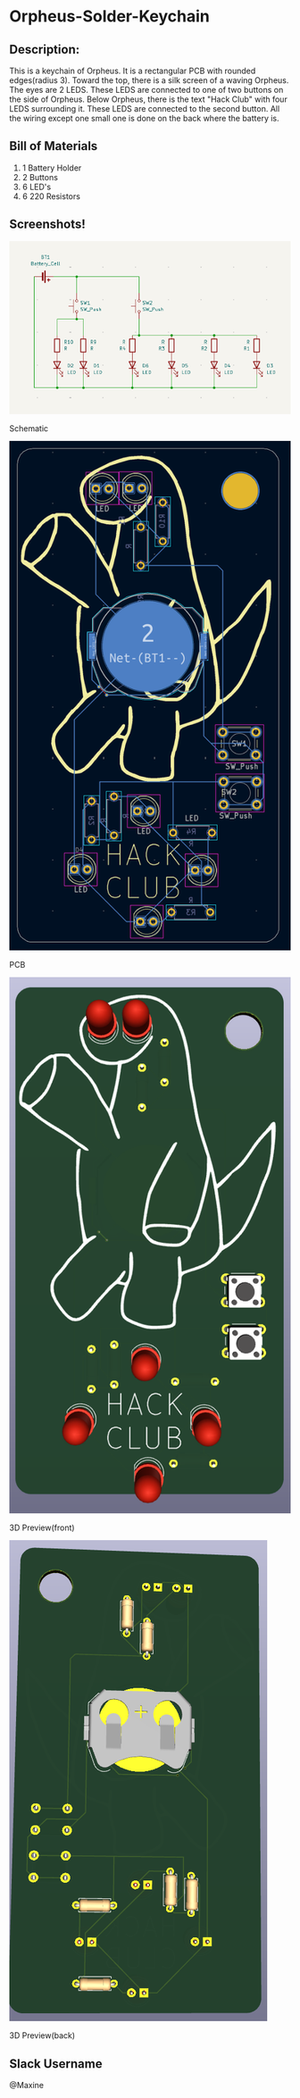 # Orpheus-Solder-Keychain

## Description:
This is a keychain of Orpheus. It is a rectangular PCB with rounded edges(radius 3). Toward the top, there is a silk screen of a waving Orpheus. The eyes are 2 LEDS. These LEDS are connected to one of two buttons on the side of Orpheus. Below Orpheus, there is the text "Hack Club" with four LEDS surrounding it. These LEDS are connected to the second button. All the wiring except one small one is done on the back where the battery is.


## Bill of Materials
1. 1 Battery Holder
2. 2 Buttons
3. 6 LED's
4. 6 220 Resistors


## Screenshots!
![Schematic Of Project](schematicsoder.png "Schematic")

Schematic


![PCB Of Project](pcbsolder.png "PCB")

PCB


![3D Preview Of Project(front)](3dfrontsoder.png "3D Preview(front)")

3D Preview(front)


![3D Preview Of Project(back)](3dbacksolder.png "3D Preview(back)")

3D Preview(back)



## Slack Username
@Maxine
